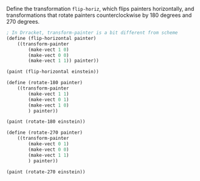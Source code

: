 Define the transformation `flip-horiz`, which flips painters horizontally, and transformations that rotate painters counterclockwise by 180 degrees and 270 degrees.

```scheme
; In Drracket, transform-painter is a bit different from scheme
(define (flip-horizontal painter)
    ((transform-painter
        (make-vect 1 0)
        (make-vect 0 0)
        (make-vect 1 1)) painter))

(paint (flip-horizontal einstein))

(define (rotate-180 painter)
    ((transform-painter
        (make-vect 1 1)
        (make-vect 0 1)
        (make-vect 1 0)
        ) painter))

(paint (rotate-180 einstein))

(define (rotate-270 painter)
    ((transform-painter
        (make-vect 0 1)
        (make-vect 0 0)
        (make-vect 1 1)
        ) painter))

(paint (rotate-270 einstein))
```

